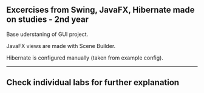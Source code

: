 ## Excercises from Swing, JavaFX, Hibernate made on studies - 2nd year

Base uderstaning of GUI project.  

JavaFX views are made with Scene Builder.   

Hibernate is configured manually (taken from example config).

<hr>

## Check individual labs for further explanation
